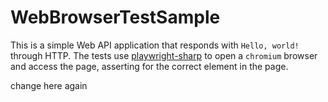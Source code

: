 # WebBrowserTestSample

This is a simple Web API application that responds with `Hello, world!` through HTTP. The tests use [playwright-sharp](https://github.com/microsoft/playwright-sharp) to open a `chromium` browser and access the page, asserting for the correct element in the page.

change here again